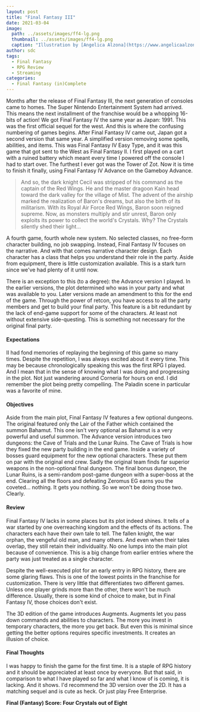 ```yaml
---
layout: post
title: "Final Fantasy III"
date: 2021-03-04
image:
  path: ../assets/images/ff4-lg.png
  thumbnail: ../assets/images/ff4-lg.png
  caption: "Illustration by [Angelica Alzona](https://www.angelicaalzona.com/)"
author: sdc
tags:
  - Final Fantasy
  - RPG Review
  - Streaming
categories:
  - Final Fantasy (in)Complete
---
```


Months after the release of Final Fantasy III, the next generation of consoles came to homes. The Super Nintendo Entertainment System had arrived. This means the next installment of the franchise would be a whopping 16-bits of action! We got Final Fantasy IV the same year as Japan: 1991. This was the first official sequel for the west. And this is where the confusing numbering of games begins. After Final Fantasy IV came out, Japan got a second version that same year. A simplified version removing some spells, abilities, and items. This was Final Fantasy IV Easy Type, and it was this game that got sent to the West as Final Fantasy II. I first played on a cart with a ruined battery which meant every time I powered off the console I had to start over. The furthest I ever got was the Tower of Zot. Now it is time to finish it finally, using Final Fantasy IV Advance on the Gameboy Advance.

 <!--more-->

> And so, the dark knight Cecil was stripped of his command as the captain of the Red Wings. He and the master dragoon Kain head toward the dark valley for the village of Mist. The advent of the airship marked the realization of Baron's dreams, but also the birth of its militarism. With its Royal Air Force Red Wings, Baron soon reigned supreme. Now, as monsters multiply and stir unrest, Baron only exploits its power to collect the world's Crystals. Why? The Crystals silently shed their light...

A fourth game, fourth whole new system. No selected classes, no free-form character building, no job swapping. Instead, Final Fantasy IV focuses on the narrative. And with that comes narrative character design. Each character has a class that helps you understand their role in the party. Aside from equipment, there is little customization available. This is a stark turn since we've had plenty of it until now.

There is an exception to this (to a degree): the Advance version I played. In the earlier versions, the plot determined who was in your party and what was available to you. Later versions made an amendment to this for the end of the game. Through the power of retcon, you have access to all the party members and get to build your final party. This feature is a bit redundant by the lack of end-game support for some of the characters. At least not without extensive side-questing. This is something not necessary for the original final party.

#### Expectations
II had fond memories of replaying the beginning of this game so many times. Despite the repetition, I was always excited about it every time. This may be because chronologically speaking this was the first RPG I played. And I mean that in the sense of knowing what I was doing and progressing in the plot. Not just wandering around Corneria for hours on end. I did remember the plot being pretty compelling. The Paladin scene in particular was a favorite of mine.

#### Objectives
Aside from the main plot, Final Fantasy IV features a few optional dungeons. The original featured only the Lair of the Father which contained the summon Bahamut. This one isn't very optional as Bahamut is a very powerful and useful summon. The Advance version introduces two dungeons: the Cave of Trials and the Lunar Ruins. The Cave of Trials is how they fixed the new party building in the end game. Inside a variety of bosses guard equipment for the new optional characters. These put them on par with the original end crew. Sadly the original team finds far superior weapons in the non-optional final dungeon. The final bonus dungeon, the Lunar Ruins, is a semi-random post-game dungeon with a super-boss at the end. Clearing all the floors and defeating Zeromus EG earns you the coveted... nothing. It gets you nothing. So we won't be doing those two. Clearly.

#### Review
Final Fantasy IV lacks in some places but its plot indeed shines. It tells of a war started by one overreaching kingdom and the effects of its actions. The characters each have their own tale to tell. The fallen knight, the war orphan, the vengeful old man, and many others. And even when their tales overlap, they still retain their individuality. No one lumps into the main plot because of convenience. This is a big change from earlier entries where the party was just treated as a single character.

Despite the well-executed plot for an early entry in RPG history, there are some glaring flaws. This is one of the lowest points in the franchise for customization. There is very little that differentiates two different games. Unless one player grinds more than the other, there won't be much difference. Usually, there is some kind of choice to make, but in Final Fantasy IV, those choices don't exist.

The 3D edition of the game introduces Augments. Augments let you pass down commands and abilities to characters. The more you invest in temporary characters, the more you get back. But even this is minimal since getting the better options requires specific investments. It creates an illusion of choice.

#### Final Thoughts
I was happy to finish the game for the first time. It is a staple of RPG history and it should be appreciated at least once by everyone. But that said, in comparison to what I have played so far and what I know of is coming, it is lacking. And it shows. I'd recommend the 3D version over the 2D. It has a matching sequel and is cute as heck. Or just play Free Enterprise.

 **Final (Fantasy) Score: Four Crystals out of Eight**